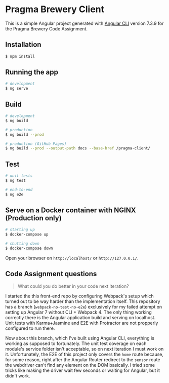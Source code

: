 # Pragma Brewery Client

This is a simple Angular project generated with [Angular CLI](https://github.com/angular/angular-cli) version 7.3.9 for the Pragma Brewery Code Assignment.

## Installation

```bash
$ npm install
```

## Running the app

```bash
# development
$ ng serve

```

## Build

```bash
# development
$ ng build

# production
$ ng build --prod

# production (GitHub Pages)
$ ng build --prod --output-path docs --base-href /pragma-client/
```

## Test

```bash
# unit tests
$ ng test

# end-to-end
$ ng e2e
```

## Serve on a Docker container with NGINX (Production only)

```bash
# starting up
$ docker-compose up

# shutting down
$ docker-compose down
```

Open your browser on `http://localhost/` or `http://127.0.0.1/`.

## Code Assignment questions

> What could you do better in your code next iteration?

I started the this front-end repo by configuring Webpack's setup which turned out to be way harder than the implementation itself. This repository has a branch (`webpack-no-test-no-e2e`) exclusively for my failed attempt on setting up Angular 7 without CLI + Webpack 4. The only thing working correctly there is the Angular application build and serving on localhost. Unit tests with Karma+Jasmine and E2E with Protractor are not propperly configured to run there.

Now about this branch, which I've built using Angular CLI, everything is working as supposed to fortunately. The unit test coverage on each module's service folder isn't acceptable, so on next iteration I must work on it. Unfortunately, the E2E of this project only covers the `home` route because, for some reason, right after the Angular Router redirect to the `sensor` route the webdriver can't find any element on the DOM basically. I tried some tricks like making the driver wait few seconds or waiting for Angular, but it didn't work.
